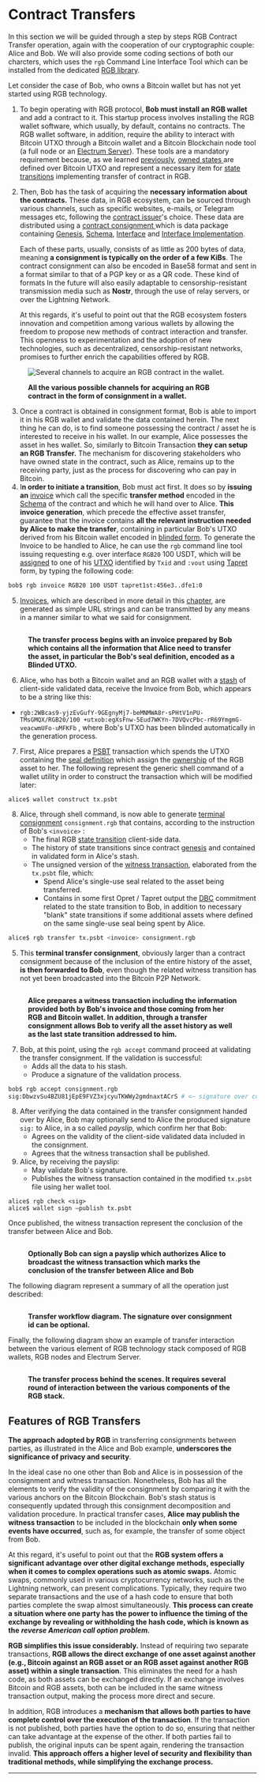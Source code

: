 # Contract Transfers

In this section we will be guided through a step by steps RGB Contract Transfer operation, again with the cooperation of our cryptographic couple: Alice and Bob. We will also provide some coding sections of both our charcters, which uses the `rgb` Command Line Interface Tool which can be installed from the dedicated [RGB library](rgb-library-map.md#rgb-cli).

Let consider the case of Bob, who owns a Bitcoin wallet but has not yet started using RGB technology.

1. To begin operating with RGB protocol, **Bob must install an RGB wallet** and add a contract to it. This startup process involves installing the RGB wallet software, which usually, by default, contains no contracts. The RGB wallet software, in addition, require the ability to interact with Bitcoin UTXO through a Bitcoin wallet and a Bitcoin Blockchain node tool (a full node or an [Electrum Server](https://thebitcoinmanual.com/articles/btc-electrum-server/)). These tools are a mandatory requirement because, as we learned [previously](../rgb-state-and-operations/state-transitions.md#state-transitions-and-their-mechanics), [owned states ](glossary.md#owned-state)are defined over Bitcoin UTXO and represent a necessary item for [state transitions](glossary.md#state-transition) implementing transfer of contract in RGB.
2.  Then, Bob has the task of acquiring the **necessary information about the contracts.** These data, in RGB ecosystem, can be sourced through various channels, such as specific websites, e-mails, or Telegram messages etc, following the [contract issuer](glossary.md#contract-participant)'s choice. These data are distributed using a [contract consignment ](glossary.md#consignment)which is data package containing [Genesis](glossary.md#genesis), [Schema](glossary.md#schema), [Interface](glossary.md#interface) and [Interface Implementation](glossary.md#interface-implementation).

    Each of these parts, usually, consists of as little as 200 bytes of data, meaning **a consignment is typically on the order of a few KiBs**. The contract consignment can also be encoded in Base58 format and sent in a format similar to that of a PGP key or as a QR code. These kind of formats In the future will also easily adaptable to censorship-resistant transmission media such as **Nostr**, through the use of relay servers, or over the Lightning Network.

    At this regards, it's useful to point out that the RGB ecosystem fosters innovation and competition among various wallets by allowing the freedom to propose new methods of contract interaction and transfer. This openness to experimentation and the adoption of new technologies, such as decentralized, censorship-resistant networks, promises to further enrich the capabilities offered by RGB.

<figure><img src="../.gitbook/assets/transfers_0.png" alt="Several channels to acquire an RGB contract in the wallet."><figcaption><p><strong>All the various possible channels for acquiring an RGB contract in the form of consignment in a wallet.</strong></p></figcaption></figure>

3. Once a contract is obtained in consignment format, Bob is able to import it in his RGB wallet and validate the data contained herein.  The next thing he can do, is to find someone possessing the contract / asset he is interested to receive in his wallet. In our example, Alice possesses the asset in hes wallet. So, similarly to Bitcoin Transaction **they can setup an RGB Transfer.** The mechanism for discovering stakeholders who have owned state in the contract, such as Alice, remains up to the receiving party, just as the process for discovering who can pay in Bitcoin.
4. I**n order to initiate a transition**, Bob must act first. It does so by **issuing an** [invoice](glossary.md#invoice) which call the specific **transfer method** encoded in the [Schema](glossary.md#schema) of the contract and which he will hand over to Alice. **This invoice generation**, which precede the effective asset transfer, guarantee that the invoice contains **all the relevant instruction needed by Alice to make the transfer**, containing in particular Bob's UTXO derived from his Bitcoin wallet encoded in [blinded form](../rgb-state-and-operations/components-of-a-contract-operation.md#revealed-concealed-form). To generate the Invoice to be handled to Alice, he can use the `rgb` command line tool issuing requesting e.g. over interface `RGB20` 100 USDT, which will be [assigned](glossary.md#assignment) to one of his [UTXO](glossary.md#utxo) identified by `Txid` and `:vout`  using [Tapret](glossary.md#deterministic-bitcoin-commitment-dbc) form, by typing the following code:

```sh
bob$ rgb invoice RGB20 100 USDT tapret1st:456e3..dfe1:0
```

5. [Invoices](glossary.md#invoice), which are described in more detail in this [chapter](invoices.md#use-of-urls-for-invoices), are generated as simple URL strings and can be transmitted by any means in a manner similar to what we said for consignment.&#x20;

<figure><img src="../.gitbook/assets/image (4).png" alt=""><figcaption><p><strong>The transfer process begins with an invoice prepared by Bob which contains all the information that Alice need to transfer the asset, in particular the Bob's seal definition, encoded as a Blinded UTXO.</strong></p></figcaption></figure>

6. Alice, who has both a Bitcoin wallet and an RGB wallet with a [stash](glossary.md#stash) of client-side validated data, receive the Invoice from Bob, which appears to be a string like this:  &#x20;

* `rgb:2WBcas9-yjzEvGufY-9GEgnyMj7-beMNMWA8r-sPHtV1nPU-TMsGMQX/RGB20/100 +utxob:egXsFnw-5Eud7WKYn-7DVQvcPbc-rR69YmgmG-veacwmUFo-uMFKFb` , where Bob's  UTXO has been blinded automatically in the generation process. &#x20;

7. First, Alice prepares a [PSBT](glossary.md#partially-signed-bitcoin-transaction-psbt) transaction which spends the UTXO containing the [seal definition](glossary.md#seal-definition)  which assign the [ownership](glossary.md#ownership) of the RGB asset to her. The following represent the generic shell command of a wallet utility in order to construct the transaction which will be modified later:&#x20;

```
alice$ wallet construct tx.psbt
```

8. Alice, through shell command, is now able to generate [terminal consignment](glossary.md#terminal-consignment-consignment-endpoint)  `consignment.rgb` that contains, according to the instruction of Bob's `<invoice>` :&#x20;
   * The final RGB [state transition](glossary.md#state-transition) client-side data.&#x20;
   * The history of state transitions since contract [genesis](glossary.md#genesis) and contained in validated form in Alice's stash.
   * The unsigned version of the [witness transaction](glossary.md#witness-transaction), elaborated from the `tx.psbt` file, which:
     * Spend Alice's single-use seal related to the asset being transferred.
     * Contains in some first Opret / Tapret output the [DBC](glossary.md#deterministic-bitcoin-commitment-dbc) commitment related to the state transition to Bob, in addition to necessary "blank" state transitions if some additional assets where defined on the same single-use seal being spent by Alice.

```sh
alice$ rgb transfer tx.psbt <invoice> consignment.rgb
```

5. This **terminal transfer consignment**, obviously larger than a contract consignment because of the inclusion of the entire history of the asset, **is then forwarded to Bob**, even though the related witness transition has not yet been broadcasted into the Bitcoin P2P Network.

<figure><img src="../.gitbook/assets/image (3) (1).png" alt=""><figcaption><p><strong>Alice prepares a witness transaction including the information provided both by Bob's invoice and those coming from her RGB and Bitcoin wallet. In addition, through a transfer consignment allows Bob to verify all the asset history as well as the last state transition addressed to him.</strong></p></figcaption></figure>

7. Bob, at this point, using the `rgb accept` command proceed at validating the transfer consignment. If the validation is successful:
   * Adds all the data to his stash.
   * Produce a signature of the validation process.

```sh
bob$ rgb accept consignment.rgb
sig:DbwzvSu4BZU81jEpE9FVZ3xjcyuTKWWy2gmdnaxtACrS # <— signature over consignment

```

8. After verifying the data contained in the transfer consignment handed over by Alice, Bob may optionally send to Alice the produced signature `sig:` to Alice, in a so called _payslip,_ which confirm her that Bob:
   * Agrees on the validity of the client-side validated data included in the consignment.
   * Agrees that the witness transaction shall be published.
9. Alice, by receiving the payslip:
   * May validate Bob's signature.
   * Publishes the witness transaction contained in the modified `tx.psbt` file using her wallet tool.

```
alice$ rgb check <sig>
alice$ wallet sign —publish tx.psbt

```

Once published, the witness transaction represent the conclusion of the transfer between Alice and Bob.

<figure><img src="../.gitbook/assets/image (2) (1).png" alt=""><figcaption><p><strong>Optionally Bob can sign a payslip which authorizes Alice to broadcast the witness transaction which marks the conclusion of the transfer between Alice and Bob</strong></p></figcaption></figure>

The following diagram represent a summary of all the operation just described:

<figure><img src="../.gitbook/assets/image (2).png" alt=""><figcaption><p><strong>Transfer workflow diagram. The signature over consignment id can be optional.</strong></p></figcaption></figure>

Finally, the following diagram show an example of transfer interaction between the various element of RGB technology stack composed of RGB wallets, RGB nodes and Electrum Server.

<figure><img src="../.gitbook/assets/image (3).png" alt=""><figcaption><p><strong>The transfer process behind the scenes. It requires several round of interaction between the various components of the RGB stack.</strong></p></figcaption></figure>

## Features of RGB Transfers

**The approach adopted by RGB** in transferring consignments between parties, as illustrated in the Alice and Bob example, **underscores the significance of privacy and security**.&#x20;

In the ideal case no one other than Bob and Alice is in possession of the consignment and witness transaction. Nonetheless, Bob has all the elements to verify the validity of the consignment by comparing it with the various anchors on the Bitcoin Blockchain. Bob's stash status is consequently updated through this consignment decomposition and validation procedure. In practical transfer cases, **Alice may publish the witness transaction** to be included in the blockchain **only when some events have occurred**, such as, for example, the transfer of some object from Bob.

At this regard, it's useful to point out that the **RGB system offers a significant advantage over other digital exchange methods, especially when it comes to complex operations such as atomic swaps.** Atomic swaps, commonly used in various cryptocurrency networks, such as the Lightning network, can present complications. Typically, they require two separate transactions and the use of a hash code to ensure that both parties complete the swap almost simultaneously. **This process can create a situation where one party has the power to influence the timing of the exchange by revealing or withholding the hash code, which is known as the** _**reverse American call option problem.**_

**RGB simplifies this issue considerably.** Instead of requiring two separate transactions, **RGB allows the direct exchange of one asset against another (e.g., Bitcoin against an RGB asset or an RGB asset against another RGB asset) within a single transaction**. This eliminates the need for a hash code, as both assets can be exchanged directly. If an exchange involves Bitcoin and RGB assets, both can be included in the same witness transaction output, making the process more direct and secure.

In addition, RGB introduces a **mechanism that allows both parties to have complete control over the execution of the transaction**. If the transaction is not published, both parties have the option to do so, ensuring that neither can take advantage at the expense of the other. If both parties fail to publish, the original inputs can be spent again, rendering the transaction invalid. **This approach offers a higher level of security and flexibility than traditional methods, while simplifying the exchange process.**

***
